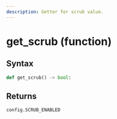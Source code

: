 ```yaml
---
description: Getter for scrub value.
---
```


# get\_scrub (function)

## Syntax

```python
def get_scrub() -> bool:
```

## Returns

```python
config.SCRUB_ENABLED
```
